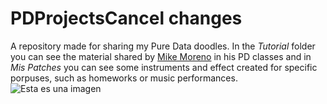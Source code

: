 # PDProjectsCancel changes
A repository made for sharing my Pure Data doodles. In the *Tutorial* folder you can see the material shared by [Mike Moreno](https://github.com/MikeMorenoDSP) in his PD classes and in *Mis Patches* you can see some instruments and effect created for specific porpuses, such as homeworks or music performances.
![Esta es una imagen](https://i.ibb.co/8j1FgSc/Muestra.jpg)

